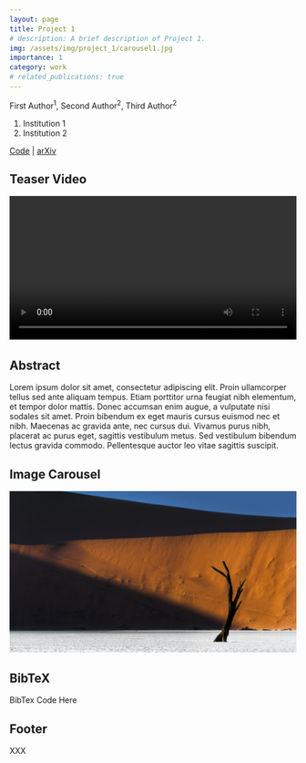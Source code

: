 ```yaml
---
layout: page
title: Project 1
# description: A brief description of Project 1.
img: /assets/img/project_1/carousel1.jpg
importance: 1
category: work
# related_publications: true
---
```


<!-- # Academic Project Page -->

First Author<sup>1</sup>, Second Author<sup>2</sup>, Third Author<sup>2</sup>

1. Institution 1
2. Institution 2


[Code](https://github.com/YOUR_REPO_HERE) | [arXiv](https://arxiv.org/abs/ARXIV_PAPER_ID)

## Teaser Video

<video width="100%" controls>
  <source src="/assets/video/project_1/banner_video.mp4" type="video/mp4">
  Your browser does not support the video tag.
</video>

## Abstract

Lorem ipsum dolor sit amet, consectetur adipiscing elit. Proin ullamcorper tellus sed ante aliquam tempus. Etiam porttitor urna feugiat nibh elementum, et tempor dolor mattis. Donec accumsan enim augue, a vulputate nisi sodales sit amet. Proin bibendum ex eget mauris cursus euismod nec et nibh. Maecenas ac gravida ante, nec cursus dui. Vivamus purus nibh, placerat ac purus eget, sagittis vestibulum metus. Sed vestibulum bibendum lectus gravida commodo. Pellentesque auctor leo vitae sagittis suscipit.

## Image Carousel

![First image description](/assets/img/project_1/carousel1.jpg)

## BibTeX

BibTex Code Here

## Footer

XXX

